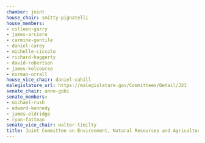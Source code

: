 ```yaml
---
chamber: joint
house_chair: smitty-pignatelli
house_members:
- colleen-garry
- james-arciero
- carmine-gentile
- daniel-carey
- michelle-ciccolo
- richard-haggerty
- david-robertson
- james-kelcourse
- norman-orrall
house_vice_chair: daniel-cahill
malegislature_url: https://malegislature.gov/Committees/Detail/J21
senate_chair: anne-gobi
senate_members:
- michael-rush
- edward-kennedy
- james-eldridge
- ryan-fattman
senate_vice_chair: walter-timilty
title: Joint Committee on Environment, Natural Resources and Agriculture
---
```

